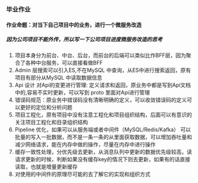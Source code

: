 ### 毕业作业
   
#### 作业命题：对当下自己项目中的业务，进行一个微服务改造
##### 因为公司项目不能外传，所以写一下公司项目进度微服务改造的思考
1. 项目本身分为前台、中台、后台，而前台的后端可以类似比作BFF层，因为聚合了各种中台服务，可以直接看做BFF
2. Admin 层搜索可以引入ES,不在MySQL 中查询，从ES中进行搜索返回，原有项目有部分从MySQL 中读取数据信息
3. Api 设计 对Api的变更进行管理: 定义请求和返回，原业务中都是写到Api文档中的,容易不实时更新，可以写到 proto 里面对Api进行管理
4. 错误码规范：原业务中错误码没有清晰明确的定义，可以收敛错误码的定义可以更好的定位和分析问题
5. 项目工程化，原有项目中没有注意工程化和项目组织结构，后面可以有意识的关注项目工程化和目录组织结构
6. Pipeline 优化，如果可以从服务端或者中间件（MySQL/Redis/Kafka） 可以批量的写入一批数据，而不是一条一条的从里面获取数据，可以增加吞吐量和减少网络请求，能在内存中做的操作，尽量在内存中进行操作
7. 缓存一致性处理，分优先级去更新，从消息队列中更新的数据优先级较高，读请求更新的时候，判断如果没有缓存key的情况下则去更新，如果有的话直接读取，也就是增量更新缓存
8. 对使用的中间件的原理尽可能的去了解它的实现和组织方式
